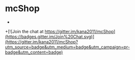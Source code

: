 # mcShop
+
+[![Join the chat at https://gitter.im/kana2011/mcShop](https://badges.gitter.im/Join%20Chat.svg)](https://gitter.im/kana2011/mcShop?utm_source=badge&utm_medium=badge&utm_campaign=pr-badge&utm_content=badge)

